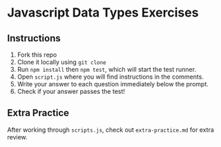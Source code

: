 # Javascript Data Types Exercises

## Instructions

  1. Fork this repo
  1. Clone it locally using `git clone`
  1. Run `npm install` then `npm test`, which will start the test runner.
  1. Open `script.js` where you will find instructions in the comments.
  1. Write your answer to each question immediately below the prompt.
  1. Check if your answer passes the test!

## Extra Practice

After working through `scripts.js`, check out `extra-practice.md` for extra review.
